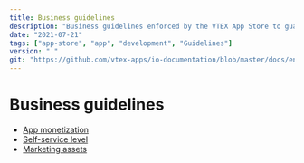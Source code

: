 ```yaml
---
title: Business guidelines
description: "Business guidelines enforced by the VTEX App Store to guarantee a baseline standard of quality, viability and usability for all apps available for VTEX stores."
date: "2021-07-21"
tags: ["app-store", "app", "development", "Guidelines"]
version: " "
git: "https://github.com/vtex-apps/io-documentation/blob/master/docs/en/Recipes/development/business-guidelines-vtex-app-store.md"
---
```


# Business guidelines

* [App monetization](https://developers.vtex.com/vtex-developer-docs/docs/vtex-io-documentation-business-guidelines-app-monetization#paid-distribution)
* [Self-service level](https://developers.vtex.com/vtex-developer-docs/docs/vtex-io-documentation-business-guidelines-self-service-level)
* [Marketing assets](https://developers.vtex.com/vtex-developer-docs/docs/vtex-io-documentation-business-guidelines-marketing-assets)